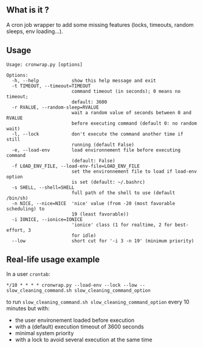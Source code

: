 ## What is it ?

A cron job wrapper to add some missing features (locks, timeouts, random sleeps, env loading...).

## Usage

```
Usage: cronwrap.py [options]

Options:
  -h, --help            show this help message and exit
  -t TIMEOUT, --timeout=TIMEOUT
                        command timeout (in seconds); 0 means no timeout;
                        default: 3600
  -r RVALUE, --random-sleep=RVALUE
                        wait a random value of seconds between 0 and RVALUE
                        before executing command (default 0: no random wait)
  -l, --lock            don't execute the command another time if still
                        running (default False)
  -e, --load-env        load environnement file before executing command
                        (default: False)
  -f LOAD_ENV_FILE, --load-env-file=LOAD_ENV_FILE
                        set the environnement file to load if load-env option
                        is set (default: ~/.bashrc)
  -s SHELL, --shell=SHELL
                        full path of the shell to use (default /bin/sh)
  -n NICE, --nice=NICE  'nice' value (from -20 (most favorable scheduling) to
                        19 (least favorable))
  -i IONICE, --ionice=IONICE
                        'ionice' class (1 for realtime, 2 for best-effort, 3
                        for idle)
  --low                 short cut for '-i 3 -n 19' (minimum priority)
```

## Real-life usage example

In a user `crontab`:

```
*/10 * * * * cronwrap.py --load-env --lock --low -- slow_cleaning_command.sh slow_cleaning_command_option
```

to run `slow_cleaning_command.sh slow_cleaning_command_option` every 10 minutes but with:

- the user environement loaded before execution
- with a (default) execution timeout of 3600 seconds
- minimal system priority
- with a lock to avoid several execution at the same time 

